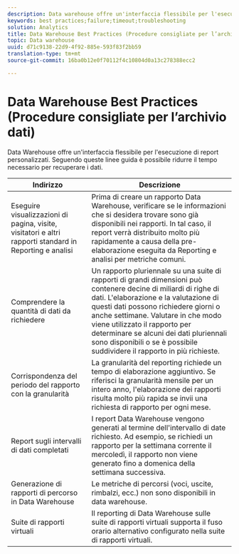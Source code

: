 ```yaml
---
description: Data warehouse offre un'interfaccia flessibile per l'esecuzione di report personalizzati. Seguendo queste linee guida è possibile ridurre il tempo necessario per recuperare i dati.
keywords: best practices;failure;timeout;troubleshooting
solution: Analytics
title: Data Warehouse Best Practices (Procedure consigliate per l’archivio dati)
topic: Data warehouse
uuid: d71c9138-22d9-4f92-885e-593f83f2bb59
translation-type: tm+mt
source-git-commit: 16ba0b12e0f70112f4c10804d0a13c278388ecc2

---
```



# Data Warehouse Best Practices (Procedure consigliate per l’archivio dati)

Data Warehouse offre un'interfaccia flessibile per l'esecuzione di report personalizzati. Seguendo queste linee guida è possibile ridurre il tempo necessario per recuperare i dati.



| Indirizzo | Descrizione |
|--- |--- |
| Eseguire visualizzazioni di pagina, visite, visitatori e altri rapporti standard in Reporting e analisi | Prima di creare un rapporto Data Warehouse, verificare se le informazioni che si desidera trovare sono già disponibili nei rapporti. In tal caso, il report verrà distribuito molto più rapidamente a causa della pre-elaborazione eseguita da Reporting e analisi per metriche comuni. |
| Comprendere la quantità di dati da richiedere | Un rapporto pluriennale su una suite di rapporti di grandi dimensioni può contenere decine di miliardi di righe di dati. L'elaborazione e la valutazione di questi dati possono richiedere giorni o anche settimane. Valutare in che modo viene utilizzato il rapporto per determinare se alcuni dei dati pluriennali sono disponibili o se è possibile suddividere il rapporto in più richieste. |
| Corrispondenza del periodo del rapporto con la granularità | La granularità del reporting richiede un tempo di elaborazione aggiuntivo. Se riferisci la granularità mensile per un intero anno, l'elaborazione dei rapporti risulta molto più rapida se invii una richiesta di rapporto per ogni mese. |
| Report sugli intervalli di dati completati | I report Data Warehouse vengono generati al termine dell'intervallo di date richiesto. Ad esempio, se richiedi un rapporto per la settimana corrente il mercoledì, il rapporto non viene generato fino a domenica della settimana successiva. |
| Generazione di rapporti di percorso in Data Warehouse | Le metriche di percorsi (voci, uscite, rimbalzi, ecc.) non sono disponibili in data warehouse. |
| Suite di rapporti virtuali | Il reporting di Data Warehouse sulle suite di rapporti virtuali supporta il fuso orario alternativo configurato nella suite di rapporti virtuali. |

